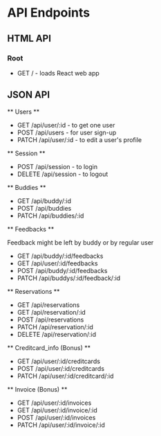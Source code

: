 # API Endpoints

## HTML API

### Root

- GET / - loads React web app

## JSON API

** Users **

- GET /api/user/:id - to get one user
- POST /api/users - for user sign-up
- PATCH /api/user/:id - to edit a user's profile


** Session **

- POST /api/session - to login
- DELETE /api/session - to logout

** Buddies **

- GET /api/buddy/:id
- POST /api/buddies
- PATCH /api/buddies/:id

** Feedbacks **

Feedback might be left by buddy or by regular user

- GET /api/buddy/:id/feedbacks
- GET /api/user/:id/feedbacks
- POST /api/buddy/:id/feedbacks
- PATCH /api/buddys/:id/feedback/:id

** Reservations **

- GET /api/reservations
- GET /api/reservation/:id
- POST /api/reservations
- PATCH /api/reservation/:id
- DELETE /api/reservation/:id

 ** Creditcard_info (Bonus) **

- GET /api/user/:id/creditcards
- POST /api/user/:id/creditcards
- PATCH /api/user/:id/creditcard/:id

** Invoice (Bonus) **

- GET /api/user/:id/invoices
- GET /api/user/:id/invoice/:id
- POST /api/user/:id/invoices
- PATCH /api/user/:id/invoice/:id
